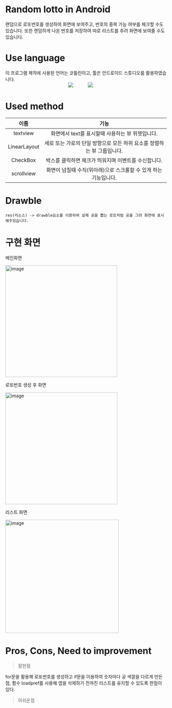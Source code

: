 # Random lotto in Android

랜덤으로 로또번호를 생성하여 화면에 보여주고, 번호의 중복 가능 여부를 체크할 수도 있습니다. 또한 랜덤하게 나온 번호를 저장하여 따로 리스트를 추려 화면에 보여줄 수도 있습니다.

# Use language

이 프로그램 제작에 사용된 언어는 코틀린이고, 툴은 안드로이드 스튜디오를 활용하였습니다. <br>
              <img src="https://img.shields.io/badge/kotlin-b9d8e7?style=flat&logo=kotlin&logoColor=0099a4"/>
   <img src="https://img.shields.io/badge/Android Studio-6cdcb3?style=flat&logo=Android Studio&logoColor=008080"/>
   
   # Used method
   
   |이름|기능|
   |:---:|:---:|
   |textview|화면에서 text를 표시할때 사용하는 뷰 위젯입니다.|
   |LinearLayout|세로 또는 가로의 단일 방향으로 모든 하위 요소를 정렬하는 뷰 그룹입니다.|
   |CheckBox|박스를 클릭하면 체크가 띄워지며 이벤트를 수신합니다.|
   |scrollview|화면이 넘칠때 수직(위아래)으로 스크롤할 수 있게 하는 기능입니다.|
   
   # Drawble
   
    res(리소스) -> drawble요소를 이용하여 실제 공을 뽑는 로또처럼 공을 그려 화면에 표시해주었습니다.
    
    
   # 구현 화면
    
    
   메인화면 
    
   <img width="349" alt="image" src="https://user-images.githubusercontent.com/102296551/170392349-da6481be-61b8-4e41-afbd-d6023636a58f.png">


   로또번호 생성 후 화면
   
   <img width="350" alt="image" src="https://user-images.githubusercontent.com/102296551/170392398-78b4ba71-e526-4faf-b36a-94870de000d1.png">
   
   
   리스트 화면
   
   <img width="354" alt="image" src="https://user-images.githubusercontent.com/102296551/170392485-586975b8-4a2c-42d3-bcd2-7700235eeb4f.png">
   
   # Pros, Cons, Need to improvement
   
   > 잘한점

   for문을 활용해 로또번호를 생성하고 if문을 이용하여 숫자마다 공 색깔을 다르게 만든점, 함수 loadpref를 사용해 앱을 삭제하기 전까진 리스트를 유지할 수 있도록 한점이 있다.
   
   >아쉬운점

   


   
